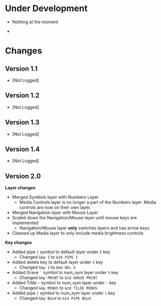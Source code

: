 # Under Development
- Nothing at the moment

-

# Changes
## Version 1.1
- [Not Logged]


## Version 1.2
- [Not Logged]


## Version 1.3
- [Not Logged]


## Version 1.4
- [Not Logged]


## Version 2.0
**Layer changes**

- Merged Symbols layer with Numbers Layer
	- Media Controls layer is no longer a part of the Numbers layer. Media controls are now on their own layer.
- Merged Navigation layer with Mouse Layer
- Scaled down the Navigation/Mouse layer until mouse keys are implemented
	- Navigation/Mouse layer **only** switches layers and has arrow keys
- Cleaned up Media layer to only include media brightness controls

**Key changes**

- Added pipe ` | ` symbol to default layer under ` I ` key
	- Changed ` &kp I ` to ` &td PIPE I `
- Added delete key to default layer under ` S ` key
	- Changed ` &kp S ` to ` &hm DEL S `
- Added Grave `` ` `` symbol to num_sym layer under ` % ` key
	- Changed ` &kp PRCNT ` to ` &td GRAVE PRCNT `
- Added Tilde ` ~ ` symbol to num_sym layer under ` - ` key
	- Changed ` &kp MINUS ` to ` &td TILDE MINUS `
- Added pipe ` | ` symbol to num_sym layer under ` \ ` key
	- Changed ` &kp BSLH ` to ` &td PIPE BSLH `

